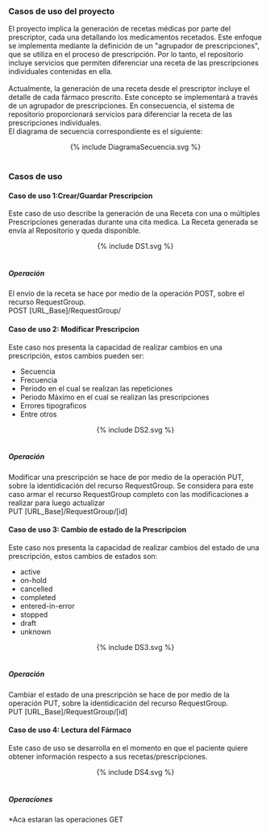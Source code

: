 ### Casos de uso del proyecto
El proyecto implica la generación de recetas médicas por parte del prescriptor, cada una detallando los medicamentos recetados. Este enfoque se implementa mediante la definición de un "agrupador de prescripciones", que se utiliza en el proceso de prescripción. Por lo tanto, el repositorio incluye servicios que permiten diferenciar una receta de las prescripciones individuales contenidas en ella.
<br>
<br>
Actualmente, la generación de una receta desde el prescriptor incluye el detalle de cada fármaco prescrito. Este concepto se implementará a través de un agrupador de prescripciones. En consecuencia, el sistema de repositorio proporcionará servicios para diferenciar la receta de las prescripciones individuales.
<br>
El diagrama de secuencia correspondiente es el siguiente:
<br>

<div align="center" >
  {% include DiagramaSecuencia.svg %}
</div>
<br clear="all"/>


### Casos de uso

#### Caso de uso 1:Crear/Guardar Prescripcion
Este caso de uso describe la generación de una Receta con una o múltiples Prescripciones generadas durante una cita medica. La Receta generada se envía al Repositorio y queda disponible.

<div align="center" >
  {% include DS1.svg %}
</div>
<br clear="all"/>

##### Operación
El envío de la receta se hace por medio de la operación POST, sobre el recurso RequestGroup. 
<br>
POST [URL_Base]/RequestGroup/
<br>

#### Caso de uso 2: Modificar Prescripcion
Este caso nos presenta la capacidad de realizar cambios en una prescripción, estos cambios pueden ser:
* Secuencia
* Frecuencia
* Periodo en el cual se realizan las repeticiones
* Periodo Máximo en el cual se realizan las prescripciones
* Errores tipograficos
* Entre otros

<div align="center" >
  {% include DS2.svg %}
</div>
<br clear="all"/>

##### Operación
Modificar una prescripción se hace de por medio de la operación PUT, sobre la identidicación del recurso RequestGroup. Se considera para este caso armar el recurso RequestGroup completo con las modificaciones a realizar para luego actualizar
<br>
PUT [URL_Base]/RequestGroup/[id]
<br>

#### Caso de uso 3: Cambio de estado de la Prescripcion
Este caso nos presenta la capacidad de realizar cambios del estado de una prescripción, estos cambios de estados son:
* active
* on-hold
* cancelled
* completed 
* entered-in-error
* stopped 
* draft
* unknown

<div align="center" >
  {% include DS3.svg %}
</div>
<br clear="all"/>

##### Operación 
Cambiar el estado de una prescripción se hace de por medio de la operación PUT, sobre la identidicación del recurso RequestGroup.
<br>
PUT [URL_Base]/RequestGroup/[id]
<br>

#### Caso de uso 4: Lectura del Fármaco
Este caso de uso se desarrolla en el momento en que el paciente quiere obtener información respecto a sus recetas/prescripciones.

<div align="center" >
  {% include DS4.svg %}
</div>
<br clear="all"/>

##### Operaciones
*Aca estaran las operaciones GET
